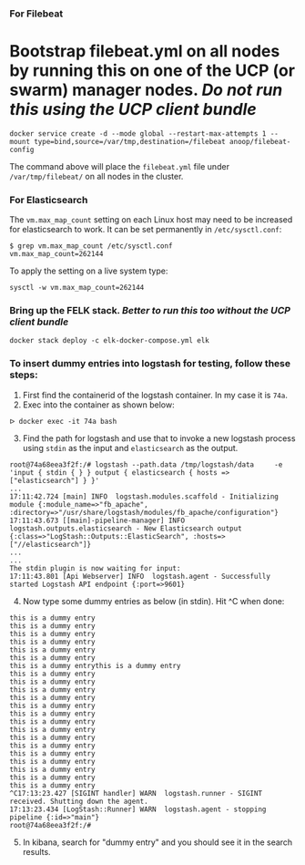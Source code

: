 ### For Filebeat
# Bootstrap filebeat.yml on all nodes by running this on one of the UCP (or swarm) manager nodes. _Do not run this using the UCP client bundle_
```
docker service create -d --mode global --restart-max-attempts 1 --mount type=bind,source=/var/tmp,destination=/filebeat anoop/filebeat-config
```
The command above will place the `filebeat.yml` file under `/var/tmp/filebeat/` on all nodes in the cluster.

### For Elasticsearch
The `vm.max_map_count` setting on each Linux host may need to be increased for elasticsearch to work. It can be set permanently in `/etc/sysctl.conf`:
```
$ grep vm.max_map_count /etc/sysctl.conf
vm.max_map_count=262144
```
To apply the setting on a live system type: 
```
sysctl -w vm.max_map_count=262144
```

### Bring up the FELK stack. _Better to run this too without the UCP client bundle_
```
docker stack deploy -c elk-docker-compose.yml elk
```

### To insert dummy entries into logstash for testing, follow these steps:

1. First find the containerid of the logstash container. In my case it is `74a`.
2. Exec into the container as shown below:
```
ᐅ docker exec -it 74a bash
```
3. Find the path for logstash and use that to invoke a new logstash process using `stdin` as the input and `elasticsearch` as the output.
```
root@74a68eea3f2f:/# logstash --path.data /tmp/logstash/data     -e 'input { stdin { } } output { elasticsearch { hosts => ["elasticsearch"] } }'
...
17:11:42.724 [main] INFO  logstash.modules.scaffold - Initializing module {:module_name=>"fb_apache", :directory=>"/usr/share/logstash/modules/fb_apache/configuration"}
17:11:43.673 [[main]-pipeline-manager] INFO  logstash.outputs.elasticsearch - New Elasticsearch output {:class=>"LogStash::Outputs::ElasticSearch", :hosts=>["//elasticsearch"]}
...
...
The stdin plugin is now waiting for input:
17:11:43.801 [Api Webserver] INFO  logstash.agent - Successfully started Logstash API endpoint {:port=>9601}

```
4. Now type some dummy entries as below (in stdin). Hit ^C when done:
```
this is a dummy entry
this is a dummy entry
this is a dummy entry
this is a dummy entry
this is a dummy entry
this is a dummy entry
this is a dummy entrythis is a dummy entry
this is a dummy entry
this is a dummy entry
this is a dummy entry
this is a dummy entry
this is a dummy entry
this is a dummy entry
this is a dummy entry
this is a dummy entry
this is a dummy entry
this is a dummy entry
this is a dummy entry
this is a dummy entry
this is a dummy entry
this is a dummy entry
this is a dummy entry
^C17:13:23.427 [SIGINT handler] WARN  logstash.runner - SIGINT received. Shutting down the agent.
17:13:23.434 [LogStash::Runner] WARN  logstash.agent - stopping pipeline {:id=>"main"}
root@74a68eea3f2f:/#
```
5. In kibana, search for "dummy entry" and you should see it in the search results.
